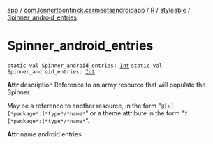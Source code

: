 [app](../../../index.md) / [com.lennertbontinck.carmeetsandroidapp](../../index.md) / [R](../index.md) / [styleable](index.md) / [Spinner_android_entries](./-spinner_android_entries.md)

# Spinner_android_entries

`static val Spinner_android_entries: `[`Int`](https://kotlinlang.org/api/latest/jvm/stdlib/kotlin/-int/index.html)
`static val Spinner_android_entries: `[`Int`](https://kotlinlang.org/api/latest/jvm/stdlib/kotlin/-int/index.html)

**Attr**
description Reference to an array resource that will populate the Spinner.

May be a reference to another resource, in the form "`@[+][*package*:]*type*/*name*`" or a theme attribute in the form "`?[*package*:]*type*/*name*`".

**Attr**
name android:entries


